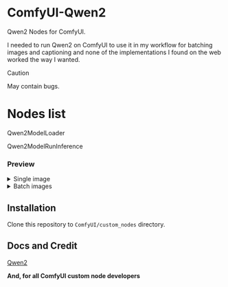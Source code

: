 # ComfyUI-Qwen2
Qwen2 Nodes for ComfyUI.

I needed to run Qwen2 on ComfyUI to use it in my workflow for batching images and captioning and none of the implementations I found on the web worked the way I wanted.

> [!CAUTION]
> May contain bugs.

# Nodes list
Qwen2ModelLoader

Qwen2ModelRunInference

### Preview
<details>
  <summary>Single image</summary>

![Preview](preview.jpg)

</details>

<details>
  <summary>Batch images</summary>

![Preview](preview_batch.jpg)

</details>

## Installation

Clone this repository to `ComfyUI/custom_nodes` directory.

## Docs and Credit
[Qwen2](https://huggingface.co/Qwen/Qwen2-VL-2B-Instruct)

**And, for all ComfyUI custom node developers**